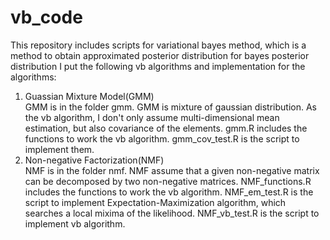 # vb_code
This repository includes scripts for variational bayes method, which is a method
to obtain approximated posterior distribution for bayes posterior distribution
I put the following vb algorithms and implementation for the algorithms:
1. Guassian Mixture Model(GMM)  
GMM is in the folder gmm.
GMM is mixture of gaussian distribution.
As the vb algorithm, I don't only assume multi-dimensional mean estimation, but also covariance of the elements. 
gmm.R includes the functions to work the vb algorithm.
gmm_cov_test.R is the script to implement them.
2. Non-negative Factorization(NMF)  
NMF is in the folder nmf.
NMF assume that a given non-negative matrix can be decomposed by two non-negative matrices. 
NMF_functions.R includes the functions to work the vb algorithm.
NMF_em_test.R is the script to implement Expectation-Maximization algorithm, which searches a local mixima of the likelihood.
NMF_vb_test.R is the script to implement vb algorithm.
